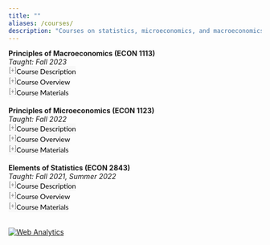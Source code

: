 ```yaml
---
title: ""
aliases: /courses/
description: "Courses on statistics, microeconomics, and macroeconomics. For undergraduate students."
---
```


<link rel="stylesheet" href="https://cdnjs.cloudflare.com/ajax/libs/font-awesome/6.0.0/css/all.min.css">

<style>
button.accordion {
font:14px/1.5 Lato, "Helvetica Neue", Helvetica, Arial, sans-serif;
cursor: pointer;
padding: 0px;
border: none;
text-align: left;
outline: none;
font-size: 100%;
transition: 0.3s;
background-color: #f8f8f8;
}
button.accordion.active, button.accordion:hover {
background-color: #f8f8f8;
}
button.accordion:after {
content: " [+] ";
font-size: 90%;
color:#777;
float: left;
margin-left: 1px;
}
button.accordion.active:after {
content: " [\2212] ";
}
div.panel {
padding: 0 20px;
margin-top: 5px;
display: none;
background-color: white;
font-size: 100%;
}
div.panel.show {
display: block !important;
}
.semester-item {
margin-bottom: 8px;
}
.semester-label {
font-weight: bold;
color: #1976d2;
}
</style>

<p style="margin:0"> <a style="margin:0; font-size:100%; font-weight:bold">Principles of Macroeconomics (ECON 1113)</a> <br> <i>Taught: Fall 2023</i> <br><button class="accordion">
Course Description
</button>
<div class="panel" style="background-color: #F1F1F1; color: #666; padding: 10px;"><p>The objective of this course is to introduce students to basic Macroeconomics concepts and prepare them for future economic classes. By the end of this class, students should be able to (1) understand and explain basic macroeconomic concepts and basic elements of how the economy in the US is structured, (2) apply their understanding of economics to current events, and (3) be able to distinguish between correct and incorrect economic logic.</p></div>
<p style="margin:0"><button class="accordion">
Course Overview
</button>
<div class="panel" style="background-color: #F1F1F1; color: #666; padding: 10px;"><p>Macroeconomics is a branch of economics that focuses on economic outcomes at the national level. Questions like: "Why are some countries rich while others are poor?" and "Why do some countries experience rapid growth while others stagnate?" are complicated. They are also best addressed after becoming familiar with a set of "tools" that facilitate a deep understanding of economic outcomes.</p></div>
<p style="margin:0"><button class="accordion">
Course Materials
</button>
<div class="panel" style="background-color: #F1F1F1; color: #666; padding: 10px;">
<div class="semester-item">
<span class="semester-label">Fall 2023:</span> 
<a href="/Syllabus_Fall_2023_ECON_1113.pdf">Syllabus</a> | 
<a href="/Eval_Fall_2023_ECON_1113.pdf">Course Evaluation</a>
</div>
</div><br>

<p style="margin:0"> <a style="margin:0; font-size:100%; font-weight:bold">Principles of Microeconomics (ECON 1123)</a> <br> <i>Taught: Fall 2022</i> <br><button class="accordion">
Course Description
</button>
<div class="panel" style="background-color: #F1F1F1; color: #666; padding: 10px;"><p>The objective of this course is to introduce students to basic microeconomic concepts and prepare them for future economic classes. By the end of this class, students should be able to understand microeconomic theory and its applications, prepare and understand basic equilibrium graphs, relate economic topics to real world situations, and explain economic principles.</p></div>
<p style="margin:0"><button class="accordion">
Course Overview
</button>
<div class="panel" style="background-color: #F1F1F1; color: #666; padding: 10px;"><p>Microeconomics is a branch of economics that studies the behavior of individuals and businesses and how decisions are made based on the allocation of limited resources. Microeconomics examines how these decisions and behaviors affect the supply and demand for goods and services, which determine the prices we pay.</p></div>
<p style="margin:0"><button class="accordion">
Course Materials
</button>
<div class="panel" style="background-color: #F1F1F1; color: #666; padding: 10px;">
<div class="semester-item">
<span class="semester-label">Fall 2022:</span> 
<a href="/Syllabus_Fall_2022_ECON_1123.pdf">Syllabus</a> | 
<a href="/Eval_Fall_2022_ECON_1123.pdf">Course Evaluation</a>
</div>
</div><br>

<p style="margin:0"> <a style="margin:0; font-size:100%; font-weight:bold">Elements of Statistics (ECON 2843)</a> <br> <i>Taught: Fall 2021, Summer 2022</i> <br><button class="accordion">
Course Description
</button>
<div class="panel" style="background-color: #F1F1F1; color: #666; padding: 10px;"><p>This is an introductory statistics course, which surveys basic statistical techniques with particular emphasis on business and economic applications. The learning objective of this course is to improve students' analytical skills in understanding and employing the descriptive and inferential statistics.</p></div>
<p style="margin:0"><button class="accordion">
Course Overview
</button>
<div class="panel" style="background-color: #F1F1F1; color: #666; padding: 10px;"><p>We begin this course by learning how to describe the data in use. Then, we focus on applied probability theory, which enables us to understand the essence of statistical inference. And for the rest of the course, we explore multiple inference tools such as confidence interval estimation, hypothesis testing, and the analysis of variance. These tools help us make use of sample data to reach conclusions about population parameters.</p></div>
<p style="margin:0"><button class="accordion">
Course Materials
</button>
<div class="panel" style="background-color: #F1F1F1; color: #666; padding: 10px;">
<div class="semester-item">
<span class="semester-label">Summer 2022:</span> 
<a href="/Syllabus2_ECON_2843.pdf">Syllabus</a> | 
<a href="/Eval_Summer_2022_ECON_2843.pdf">Course Evaluation</a>
</div>
<div class="semester-item">
<span class="semester-label">Fall 2021:</span> 
<a href="/Syllabus_ECON_2843.pdf">Syllabus</a> | 
<a href="/EVAL_Fall_2021_ECON_2843.pdf">Course Evaluation</a>
</div>
</div><br>

<script> 
var acc = document.getElementsByClassName("accordion");
var i;
for (i = 0; i < acc.length; i++) {
    acc[i].onclick = function(){
        this.classList.toggle("active");
        this.parentNode.nextElementSibling.classList.toggle("show");
  }
}
</script>

<!-- Default Statcounter code for Personal Website
https://ahmedelfatmaoui.github.io/ -->
<script type="text/javascript">
var sc_project=12988052; 
var sc_invisible=1; 
var sc_security="0346b3d7"; 
</script>
<script type="text/javascript"
src="https://www.statcounter.com/counter/counter.js" async></script>
<noscript><div class="statcounter"><a title="Web Analytics"
href="https://statcounter.com/" target="_blank"><img class="statcounter"
src="https://c.statcounter.com/12988052/0/0346b3d7/1/" alt="Web Analytics"
referrerPolicy="no-referrer-when-downgrade"></a></div></noscript>
<!-- End of Statcounter Code -->